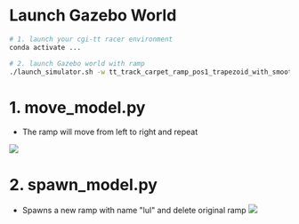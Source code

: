 # Launch Gazebo World
```sh
# 1. launch your cgi-tt racer environment
conda activate ...

# 2. launch Gazebo world with ramp
./launch_simulator.sh -w tt_track_carpet_ramp_pos1_trapezoid_with_smooth_multilines -n 1
```
# 1. move_model.py

- The ramp will move from left to right and repeat

![](https://i.imgur.com/ZFXzBgP.png)

# 2. spawn_model.py
- Spawns a new ramp with name "lul" and delete original ramp
![](https://i.imgur.com/nuopU41.png)



